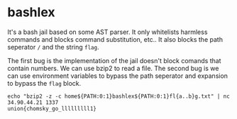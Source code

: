 # bashlex

It's a bash jail based on some AST parser. It only whitelists harmless commands and blocks command substitution, etc.. It also blocks the path seperator `/` and the string `flag`.

The first bug is the implementation of the jail doesn't block comands that contain numbers. We can use bzip2 to read a file. The second bug is we can use environment variables to bypass the path seperator and expansion to bypass the `flag` block.

```
echo "bzip2 -z -c home${PATH:0:1}bashlex${PATH:0:1}fl{a..b}g.txt" | nc 34.90.44.21 1337
union{chomsky_go_lllllllll1}
```

